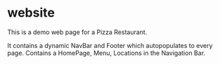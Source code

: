 # website
This is a demo web page for a Pizza Restaurant.

It contains a dynamic NavBar and Footer which autopopulates to every page.
Contains a HomePage, Menu, Locations in the Navigation Bar.
